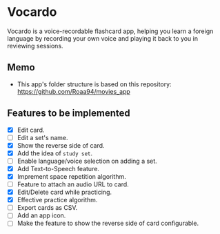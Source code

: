 # Vocardo

Vocardo is a voice-recordable flashcard app, helping you learn a foreign language by recording your own voice and playing it back to you in reviewing sessions.

## Memo

- This app's folder structure is based on this repository: https://github.com/Roaa94/movies_app

## Features to be implemented

- [x] Edit card.
- [ ] Edit a set's name.
- [x] Show the reverse side of card.
- [x] Add the idea of `study set`.
- [ ] Enable language/voice selection on adding a set.
- [x] Add Text-to-Speech feature.
- [x] Imprement space repetition algorithm.
- [ ] Feature to attach an audio URL to card.
- [x] Edit/Delete card while practicing.
- [x] Effective practice algorithm.
- [ ] Export cards as CSV.
- [ ] Add an app icon.
- [ ] Make the feature to show the reverse side of card configurable.